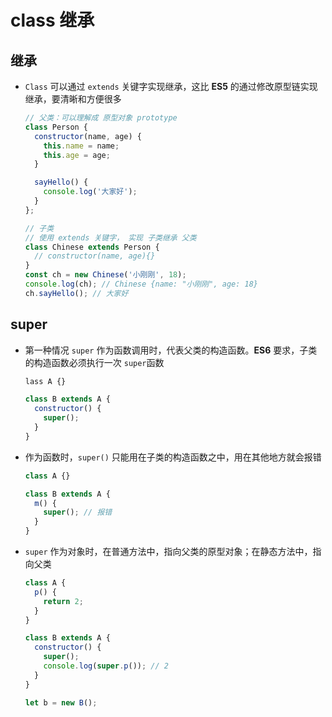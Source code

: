 # class 继承

## 继承

- `Class` 可以通过 `extends` 关键字实现继承，这比 **ES5** 的通过修改原型链实现继承，要清晰和方便很多

    ```js
    // 父类：可以理解成 原型对象 prototype
    class Person {
      constructor(name, age) {
        this.name = name;
        this.age = age;
      }

      sayHello() {
        console.log('大家好');
      }
    };

    // 子类
    // 使用 extends 关键字， 实现 子类继承 父类
    class Chinese extends Person {
      // constructor(name, age){}
    }
    const ch = new Chinese('小刚刚', 18);
    console.log(ch); // Chinese {name: "小刚刚", age: 18}
    ch.sayHello(); // 大家好
    ```

## super

- 第一种情况 `super` 作为函数调用时，代表父类的构造函数。**ES6**  要求，子类的构造函数必须执行一次 `super`函数

    ```js
    lass A {}

    class B extends A {
      constructor() {
        super();
      }
    }
    ```

- 作为函数时，`super()` 只能用在子类的构造函数之中，用在其他地方就会报错

    ```js
    class A {}

    class B extends A {
      m() {
        super(); // 报错
      }
    }
    ```

- `super` 作为对象时，在普通方法中，指向父类的原型对象；在静态方法中，指向父类

    ```js
    class A {
      p() {
        return 2;
      }
    }

    class B extends A {
      constructor() {
        super();
        console.log(super.p()); // 2
      }
    }

    let b = new B();
    ```
